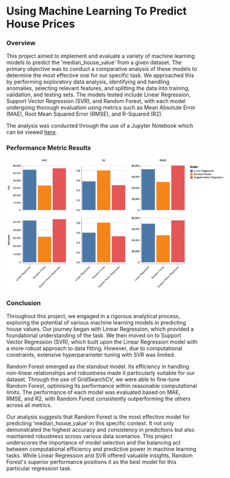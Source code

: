 # Using Machine Learning To Predict House Prices

### Overview

This project aimed to implement and evaluate a variety of machine learning models to predict the 'median_house_value' from a given dataset. The primary objective was to conduct a comparative analysis of these models to determine the most effective one for our specific task. We approached this by performing exploratory data analysis, identifying and handling anomalies, selecting relevant features, and splitting the data into training, validation, and testing sets. The models tested include Linear Regression, Support Vector Regression (SVR), and Random Forest, with each model undergoing thorough evaluation using metrics such as Mean Absolute Error (MAE), Root Mean Squared Error (RMSE), and R-Squared (R2).

The analysis was conducted through the use of a Jupyter Notebook which can be viewed [here](https://nbviewer.org/github/NathanDawson/Machine-Learning/blob/main/Machine-Learning.ipynb).


### Performance Metric Results

<img
  src="comp.png"
  alt="Grouped bar charts comparing predictive performance metrics from various machine learning models."
  title="Comparative Analysis"
  style="display: inline-block; margin: 0 auto; max-width: 60vw"/>


### Conclusion

Throughout this project, we engaged in a rigorous analytical process, exploring the potential of various machine learning models in predicting house values. Our journey began with Linear Regression, which provided a foundational understanding of the task. We then moved on to Support Vector Regression (SVR), which built upon the Linear Regression model with a more robust approach to data fitting. However, due to computational constraints, extensive hyperparameter tuning with SVR was limited.

Random Forest emerged as the standout model. Its efficiency in handling non-linear relationships and robustness made it particularly suitable for our dataset. Through the use of GridSearchCV, we were able to fine-tune Random Forest, optimising its performance within reasonable computational limits. The performance of each model was evaluated based on MAE, RMSE, and R2, with Random Forest consistently outperforming the others across all metrics.

Our analysis suggests that Random Forest is the most effective model for predicting 'median_house_value' in this specific context. It not only demonstrated the highest accuracy and consistency in predictions but also maintained robustness across various data scenarios. This project underscores the importance of model selection and the balancing act between computational efficiency and predictive power in machine learning tasks. While Linear Regression and SVR offered valuable insights, Random Forest's superior performance positions it as the best model for this particular regression task.


